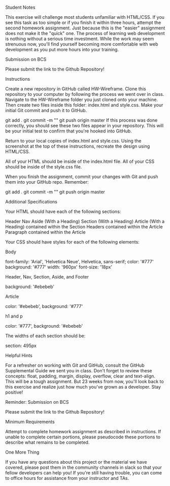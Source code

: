 Student Notes


This exercise will challenge most students unfamiliar with HTML/CSS. If you see this task as too simple or if you finish it within three hours, attempt the second homework assignment.
Just because this is the "easier" assignment does not make it the "quick" one. The process of learning web development is nothing without a serious time investment. While the work may seem strenuous now, you'll find yourself becoming more comfortable with web development as you put more hours into your training.



Submission on BCS


Please submit the link to the Github Repository!



Instructions


Create a new repository in GitHub called HW-Wireframe.
Clone this repository to your computer by following the process we went over in class.
Navigate to the HW-Wireframe folder you just cloned onto your machine. Then create two files inside this folder: index.html and style.css.
Make your initial Git commit and push it to GitHub.


git add .
git commit -m "<COMMENT>"
git push origin master
If this process was done correctly, you should see these two files appear in your repository. This will be your initial test to confirm that you're hooked into GitHub.


Return to your local copies of index.html and style.css. Using the screenshot at the top of these instructions, recreate the design using HTML/CSS.


All of your HTML should be inside of the index.html file.
All of your CSS should be inside of the style.css file.


When you finish the assignment, commit your changes with Git and push them into your GitHub repo. Remember:


git add .
git commit -m "<COMMENT>"
git push origin master





Additional Specifications


Your HTML should have each of the following sections:


Header
Nav
Aside (With a Heading)
Section (With a Heading)
Article (With a Heading) contained within the Section
Headers contained within the Article
Paragraph contained within the Article


Your CSS should have styles for each of the following elements:


Body


font-family: 'Arial', 'Helvetica Neue', Helvetica, sans-serif;
color: '#777'
background: '#777'
width: '960px'
font-size: '18px'


Header, Nav, Section, Aside, and Footer


background: '#ebebeb'


Article


color: '#ebebeb',
background: '#777'


h1 and p


color: '#777',
background: '#ebebeb'

The widths of each section should be:

section: 495px

Helpful Hints

For a refresher on working with Git and GitHub, consult the GitHub Supplemental Guide we sent you in class.
Don't forget to review these concepts: float, padding, margin, display, overflow, clear and text-align.
This will be a tough assignment. But 23 weeks from now, you'll look back to this exercise and realize just how much you've grown as a developer. Stay positive!

Reminder: Submission on BCS

Please submit the link to the Github Repository!

Minimum Requirements

Attempt to complete homework assignment as described in instructions. If unable to complete certain portions, please pseudocode these portions to describe what remains to be completed.

One More Thing

If you have any questions about this project or the material we have covered, please post them in the community channels in slack so that your fellow developers can help you! If you're still having trouble, you can come to office hours for assistance from your instructor and TAs.